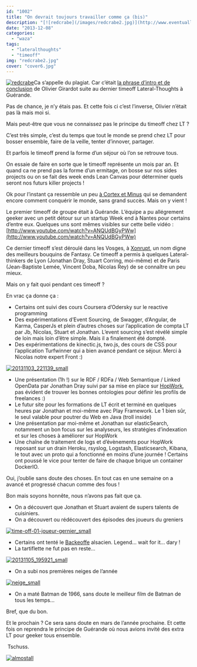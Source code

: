 ```yaml
---
id: "1002"
title: "On devrait toujours travailler comme ça (bis)"
description: "[![redcrabe](/images/redcrabe2.jpg)](http://www.eventuallycoding.com/wp-content/uploads/2013/03/redcrabe21.jpg)Ca s’appelle du plagiat. Car c’était [l..."
date: "2013-12-08"
categories: 
  - "waza"
tags: 
  - "lateralthoughts"
  - "timeoff"
img: "redcrabe2.jpg"
cover: "cover6.jpg"
---
```


[![redcrabe](/images/redcrabe2.jpg)](http://www.eventuallycoding.com/wp-content/uploads/2013/03/redcrabe21.jpg)Ca s’appelle du plagiat. Car c’était [la phrase d’intro et de conclusion](http://ogirardot.wordpress.com/2012/09/13/on-devrait-toujours-travailler-comme-ca-hackatonlt/) de Olivier Girardot suite au dernier timeoff Lateral-Thoughts à Guérande.

Pas de chance, je n’y étais pas. Et cette fois ci c’est l’inverse, Olivier n’était pas là mais moi si.

Mais peut-être que vous ne connaissez pas le principe du timeoff chez LT ?

C’est très simple, c’est du temps que tout le monde se prend chez LT pour bosser ensemble, faire de la veille, tenter d’innover, partager.

Et parfois le timeoff prend la forme d’un séjour où l’on se retrouve tous.

On essaie de faire en sorte que le timeoff représente un mois par an. Et quand ca ne prend pas la forme d’un ermitage, on bosse sur nos sides projects ou on se fait des week ends Lean Canvas pour déterminer quels seront nos futurs killer projects !

Ok pour l’instant ça ressemble un peu [à Cortex et Minus](http://www.dailymotion.com/video/x17woh_minus-et-cortex-generique-vf_animals) qui se demandent encore comment conquérir le monde, sans grand succès. Mais on y vient !

Le premier timeoff de groupe était à Guérande. L’équipe a pu allégrement geeker avec un petit détour sur un startup Week end à Nantes pour certains d’entre eux. Quelques uns sont mêmes visibles sur cette belle vidéo : [http://www.youtube.com/watch?v=ANQUdBGyPWw](http://www.youtube.com/watch?v=ANQUdBGyPWw)

Ce dernier timeoff s’est déroulé dans les Vosges, à [Xonrupt](https://www.google.fr/maps/preview#!q=xonrupt+longemer&data=!1m4!1m3!1d46265!2d6.9566585!3d48.0726505!4m12!2m11!1m10!1s0x4793c443b02861a1%3A0x5727c106479f717!3m8!1m3!1d22272!2d4.8684112!3d45.7513822!3m2!1i1024!2i768!4f13.1), un nom digne des meilleurs bouquins de Fantasy. Ce timeoff a permis à quelques Lateral-thinkers de Lyon (Jonathan Dray, Stuart Corring, moi-même) et de Paris (Jean-Baptiste Lemée, Vincent Doba, Nicolas Rey) de se connaître un peu mieux.

Mais on y fait quoi pendant ces timeoff ?

En vrac ça donne ça :

- Certains ont suivi des cours Coursera d’Odersky sur le reactive programming
- Des expérimentations d’Event Sourcing, de Swagger, d’Angular, de Karma, CasperJs et plein d’autres choses sur l’application de compta LT par Jb, Nicolas, Stuart et Jonathan. L’event sourcing s’est révélé simple de loin mais loin d’être simple. Mais il a finalement été dompté.
- Des expérimentations de kinectic.js, two.js, des cours de CSS pour l’application Turfwinner qui a bien avancé pendant ce séjour. Merci à Nicolas notre expert Front :)

[![20131103_221139_small](/images/f0995-20131103_221139_small.jpg)](http://eventuallycoding.com/wp-content/uploads/2013/12/f0995-20131103_221139_small.jpg)

- Une présentation (1h !) sur le RDF / RDFa / Web Semantique / Linked OpenData par Jonathan Dray suivi par sa mise en place sur [HopWork](http://www.hopwork.com/), pas évident de trouver les bonnes ontologies pour définir les profils de freelances :)
- Le futur site pour les formations de LT écrit et terminé en quelques heures par Jonathan et moi-même avec Play Framework. Le 1 bien sûr, le seul valable pour poutrer du Web en Java (troll inside)
- Une présentation par moi-même et Jonathan sur elasticSearch, notamment un bon focus sur les analyseurs, les stratégies d’indexation et sur les choses à améliorer sur HopWork
- Une chaîne de traitement de logs et d’évènements pour HopWork reposant sur un drain Heroku, rsyslog, Logstash, Elasticsearch, Kibana, le tout avec un proto qui a fonctionné en moins d’une journée ! Certains ont poussé le vice pour tenter de faire de chaque brique un container DockerIO.

Oui, j’oublie sans doute des choses. En tout cas en une semaine on a avancé et progressé chacun comme des fous !

Bon mais soyons honnête, nous n’avons pas fait que ça.

- On a découvert que Jonathan et Stuart avaient de supers talents de cuisiniers.
- On a découvert ou rédécouvert des épisodes des joueurs du greniers

[![time-off-01-joueur-gernier_small](/images/8db23-time-off-01-joueur-gernier_small.jpg)](http://eventuallycoding.com/wp-content/uploads/2013/12/8db23-time-off-01-joueur-gernier_small.jpg)

- Certains ont tenté le [Backeoffe](http://fr.wikipedia.org/wiki/Baeckeoffe) alsacien. Legend… wait for it… dary !
- La tartiflette ne fut pas en reste...

[![20131105_195921_small](/images/331f3-20131105_195921_small.jpg)](https://eventuallycoding.com/wp-content/uploads/2019/10/331f3-20131105_195921_small.jpg)

- On a subi nos premières neiges de l’année

[![neige_small](/images/07b99-neige_small.jpg)](http://eventuallycoding.com/wp-content/uploads/2013/12/07b99-neige_small.jpg)

- On a maté Batman de 1966, sans doute le meilleur film de Batman de tous les temps...

Bref, que du bon.

Et le prochain ? Ce sera sans doute en mars de l’année prochaine. Et cette fois on reprendra le principe de Guérande où nous avions invité des extra LT pour geeker tous ensemble.

 Tschuss.

[![almostall](/images/8493d-almostall.jpg)](http://eventuallycoding.com/wp-content/uploads/2013/12/8493d-almostall.jpg)
